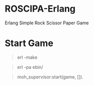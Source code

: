 # ROSCIPA-Erlang
Erlang Simple Rock Scissor Paper Game


# Start Game

> erl -make

> erl -pa ebin/

> moh_supervisor:start(game, []).


